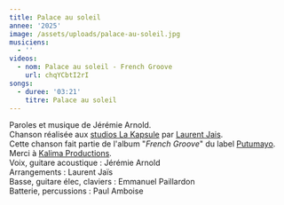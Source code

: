 ```yaml
---
title: Palace au soleil
annee: '2025'
image: /assets/uploads/palace-au-soleil.jpg
musiciens:
  - ''
videos:
  - nom: Palace au soleil - French Groove
    url: chqYCbtI2rI
songs:
  - duree: '03:21'
    titre: Palace au soleil
---
```

Paroles et musique de Jérémie Arnold.\
Chanson réalisée aux [studios La Kapsule](https://www.lakapsule.com/) par [Laurent Jais](https://www.laurentjais.com/). \
Cette chanson fait partie de l'album "_French Groove_" du label [Putumayo](https://www.putumayo.com/french-groove).\
Merci à [Kalima Productions](https://kalimaproductions.org/).\
Voix, guitare acoustique : Jérémie Arnold \
Arrangements : Laurent Jaïs \
Basse, guitare élec, claviers : Emmanuel Paillardon\
Batterie, percussions : Paul Amboise
